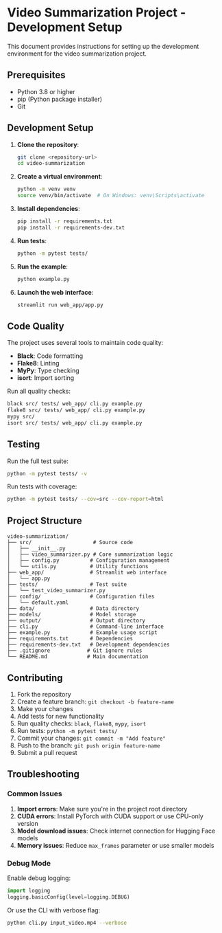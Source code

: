 # Video Summarization Project - Development Setup

This document provides instructions for setting up the development environment for the video summarization project.

## Prerequisites

- Python 3.8 or higher
- pip (Python package installer)
- Git

## Development Setup

1. **Clone the repository**:
   ```bash
   git clone <repository-url>
   cd video-summarization
   ```

2. **Create a virtual environment**:
   ```bash
   python -m venv venv
   source venv/bin/activate  # On Windows: venv\Scripts\activate
   ```

3. **Install dependencies**:
   ```bash
   pip install -r requirements.txt
   pip install -r requirements-dev.txt
   ```

4. **Run tests**:
   ```bash
   python -m pytest tests/
   ```

5. **Run the example**:
   ```bash
   python example.py
   ```

6. **Launch the web interface**:
   ```bash
   streamlit run web_app/app.py
   ```

## Code Quality

The project uses several tools to maintain code quality:

- **Black**: Code formatting
- **Flake8**: Linting
- **MyPy**: Type checking
- **isort**: Import sorting

Run all quality checks:
```bash
black src/ tests/ web_app/ cli.py example.py
flake8 src/ tests/ web_app/ cli.py example.py
mypy src/
isort src/ tests/ web_app/ cli.py example.py
```

## Testing

Run the full test suite:
```bash
python -m pytest tests/ -v
```

Run tests with coverage:
```bash
python -m pytest tests/ --cov=src --cov-report=html
```

## Project Structure

```
video-summarization/
├── src/                    # Source code
│   ├── __init__.py
│   ├── video_summarizer.py # Core summarization logic
│   ├── config.py          # Configuration management
│   └── utils.py           # Utility functions
├── web_app/               # Streamlit web interface
│   └── app.py
├── tests/                 # Test suite
│   └── test_video_summarizer.py
├── config/                # Configuration files
│   └── default.yaml
├── data/                  # Data directory
├── models/                # Model storage
├── output/                # Output directory
├── cli.py                 # Command-line interface
├── example.py             # Example usage script
├── requirements.txt       # Dependencies
├── requirements-dev.txt   # Development dependencies
├── .gitignore            # Git ignore rules
└── README.md             # Main documentation
```

## Contributing

1. Fork the repository
2. Create a feature branch: `git checkout -b feature-name`
3. Make your changes
4. Add tests for new functionality
5. Run quality checks: `black`, `flake8`, `mypy`, `isort`
6. Run tests: `python -m pytest tests/`
7. Commit your changes: `git commit -m "Add feature"`
8. Push to the branch: `git push origin feature-name`
9. Submit a pull request

## Troubleshooting

### Common Issues

1. **Import errors**: Make sure you're in the project root directory
2. **CUDA errors**: Install PyTorch with CUDA support or use CPU-only version
3. **Model download issues**: Check internet connection for Hugging Face models
4. **Memory issues**: Reduce `max_frames` parameter or use smaller models

### Debug Mode

Enable debug logging:
```python
import logging
logging.basicConfig(level=logging.DEBUG)
```

Or use the CLI with verbose flag:
```bash
python cli.py input_video.mp4 --verbose
```
